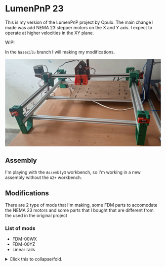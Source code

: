 # LumenPnP 23

This is my version of the LumenPnP project by Opulo. The main change I made was add NEMA 23 stepper motors on the X and Y axis. I expect to operate at higher velocities in the XY plane.

WIP!

In the `hasecilu` branch I will making my modifications.

![LumenPnP23](img/LumenPnP23.jpg)

## Assembly

I'm playing with the `Assembly3` workbench, so I'm working in a new assembly without the `A2+` workbench.

## Modifications

There are 2 type of mods that I'm making, some FDM parts to accomodate the  NEMA 23 motors and some parts that I bought that are different from the used in the original project

### List of mods

* FDM-00WX
* FDM-00YZ
* Linear rails

<p>
<details>
<summary>Click this to collapse/fold.</summary>

# LumenPnP
The LumenPnP is an open source [pick and place machine](https://en.wikipedia.org/wiki/Pick-and-place_machine) to aid in [Mid-Scale Manufacturing](http://stephenhawes.com/level-2-manufacturing/). 

![LumenPnP](img/hero-alpha.png)

LumenPnP kits are available for sale on the [Opulo Website](https://www.opulo.io/). Machines are being used in active production daily. If you build or buy one, please help the project by documenting bugs with a GitHub issue.

**Please [read the wiki here](https://github.com/index-machines/index/wiki)!** The wiki covers information about the state of the project, contributing instructions, and frequently asked questions.

The LumenPnP is designed to be low-cost enough that someone could buy or build one to support making production runs at home or as a small business. It runs using [OpenPnP](https://openpnp.org/).

Along with the pick and place machine itself, the project also includes feeders designed to work with the machine. Powered feeders are in the final design phase. Having a proven validated design is the next goal of the project.

The LumenPnP's development process is being cataloged in a series of videos. A playlist of these can be found [here](https://www.youtube.com/playlist?list=PLIeJXmcg1baLBz3x0nCDqkYpKs2IWGHk4).

## How do I build one?
You can buy a kit on the [Opulo Website](https://www.opulo.io/products/lumenpnp-kit) and follow the build instructions on the [docs page](https://docs.opulo.io/)!

## Contributing
If you would like to contribute to the project, awesome! Check out the [contributing page](https://github.com/index-machines/index/wiki/Contributing) to get started.

## Community
Discussion about the project happens on the [STR Discord server](https://discordapp.com/invite/TCwy6De)!

</details>
</p>

